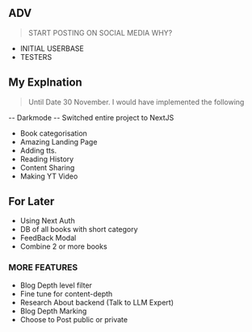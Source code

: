 ## ADV
>START POSTING ON SOCIAL MEDIA WHY?
- INITIAL USERBASE
- TESTERS

## My Explnation
>Until Date 30 November. I would have implemented the following

-- Darkmode 
-- Switched entire project to NextJS
- Book categorisation
- Amazing Landing Page
- Adding tts.
- Reading History
- Content Sharing
- Making YT Video

## For Later
- Using Next Auth
- DB of all books with short category 
- FeedBack Modal
- Combine 2 or more books

### MORE FEATURES
- Blog Depth level filter 
- Fine tune for content-depth
- Research About backend (Talk to LLM Expert)
- Blog Depth Marking 
- Choose to Post public or private